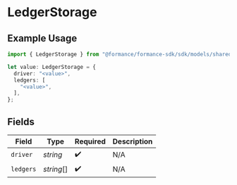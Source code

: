 # LedgerStorage

## Example Usage

```typescript
import { LedgerStorage } from "@formance/formance-sdk/sdk/models/shared";

let value: LedgerStorage = {
  driver: "<value>",
  ledgers: [
    "<value>",
  ],
};
```

## Fields

| Field              | Type               | Required           | Description        |
| ------------------ | ------------------ | ------------------ | ------------------ |
| `driver`           | *string*           | :heavy_check_mark: | N/A                |
| `ledgers`          | *string*[]         | :heavy_check_mark: | N/A                |